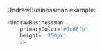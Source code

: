 UndrawBusinessman example:
```js 
<UndrawBusinessman
    primaryColor='#6c68fb'
    height= '250px'
    />
```